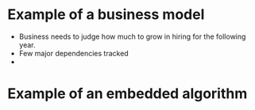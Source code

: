 # Example of a business model

- Business needs to judge how much to grow in hiring for the following year.
- Few major dependencies tracked
- 




# Example of an embedded algorithm
